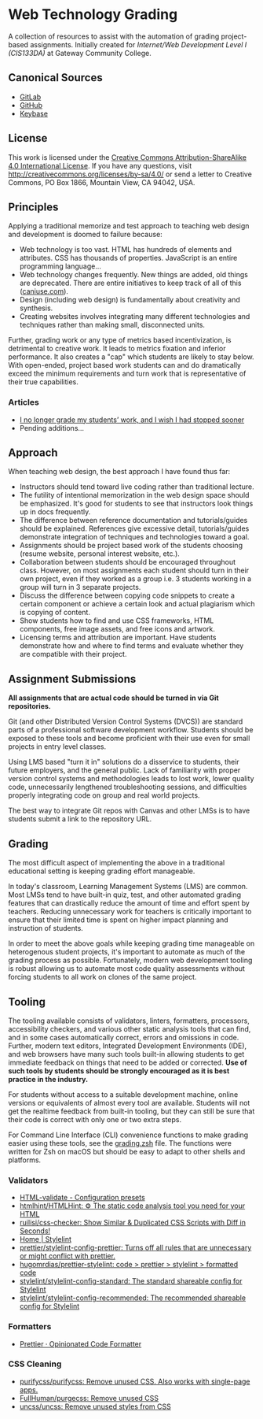 # Web Technology Grading

A collection of resources to assist with the automation of grading project-based assignments. Initially created for _Internet/Web Development Level I (CIS133DA)_ at Gateway Community College.

## Canonical Sources

* [GitLab](https://gitlab.com/comp_sci_edu/web-tech-grading)
* [GitHub](https://github.com/comp-sci-edu/web-tech-grading)
* [Keybase](keybase://team/comp_sci_edu/web-tech-grading)

## License

This work is licensed under the [Creative Commons Attribution-ShareAlike 4.0 International License](LICENSE). If you have any questions, visit http://creativecommons.org/licenses/by-sa/4.0/ or send a letter to Creative Commons, PO Box 1866, Mountain View, CA 94042, USA.

## Principles

Applying a traditional memorize and test approach to teaching web design and development is doomed to failure because:

* Web technology is too vast. HTML has hundreds of elements and attributes. CSS has thousands of properties. JavaScript is an entire programming language...
* Web technology changes frequently. New things are added, old things are deprecated. There are entire initiatives to keep track of all of this ([caniuse.com](https://caniuse.com/)).
* Design (including web design) is fundamentally about creativity and synthesis.
* Creating websites involves integrating many different technologies and techniques rather than making small, disconnected units.

Further, grading work or any type of metrics based incentivization, is detrimental to creative work. It leads to metrics fixation and inferior performance. It also creates a "cap" which students are likely to stay below. With open-ended, project based work students can and do dramatically exceed the minimum requirements and turn work that is representative of their true capabilities.

### Articles

* [I no longer grade my students’ work, and I wish I had stopped sooner](https://theconversation.com/i-no-longer-grade-my-students-work-and-i-wish-i-had-stopped-sooner-179617)
* Pending additions...

## Approach

When teaching web design, the best approach I have found thus far:

* Instructors should tend toward live coding rather than traditional lecture.
* The futility of intentional memorization in the web design space should be emphasized. It's good for students to see that instructors look things up in docs frequently.
* The difference between reference documentation and tutorials/guides should be explained. References give excessive detail, tutorials/guides demonstrate integration of techniques and technologies toward a goal.
* Assignments should be project based work of the students choosing (resume website, personal interest website, etc.).
* Collaboration between students should be encouraged throughout class. However, on most assignments each student should turn in their own project, even if they worked as a group i.e. 3 students working in a group will turn in 3 separate projects.
* Discuss the difference between copying code snippets to create a certain component or achieve a certain look and actual plagiarism which is copying of content.
* Show students how to find and use CSS frameworks, HTML components, free image assets, and free icons and artwork.
* Licensing terms and attribution are important. Have students demonstrate how and where to find terms and evaluate whether they are compatible with their project.

## Assignment Submissions

**All assignments that are actual code should be turned in via Git repositories.**

Git (and other Distributed Version Control Systems (DVCS)) are standard parts of a professional software development workflow. Students should be exposed to these tools and become proficient with their use even for small projects in entry level classes.

Using LMS based "turn it in" solutions do a disservice to students, their future employers, and the general public. Lack of familiarity with proper version control systems and methodologies leads to lost work, lower quality code, unnecessarily lengthened troubleshooting sessions, and difficulties properly integrating code on group and real world projects.

The best way to integrate Git repos with Canvas and other LMSs is to have students submit a link to the repository URL.

## Grading

The most difficult aspect of implementing the above in a traditional educational setting is keeping grading effort manageable.

In today's classroom, Learning Management Systems (LMS) are common. Most LMSs tend to have built-in quiz, test, and other automated grading features that can drastically reduce the amount of time and effort spent by teachers. Reducing unnecessary work for teachers is critically important to ensure that their limited time is spent on higher impact planning and instruction of students.

In order to meet the above goals while keeping grading time manageable on heterogenous student projects, it's important to automate as much of the grading process as possible. Fortunately, modern web development tooling is robust allowing us to automate most code quality assessments without forcing students to all work on clones of the same project.

## Tooling

The tooling available consists of validators, linters, formatters, processors, accessibility checkers, and various other static analysis tools that can find, and in some cases automatically correct, errors and omissions in code. Further, modern text editors, Integrated Development Environments (IDE), and web browsers have many such tools built-in allowing students to get immediate feedback on things that need to be added or corrected. **Use of such tools by students should be strongly encouraged as it is best practice in the industry.**

For students without access to a suitable development machine, online versions or equivalents of almost every tool are available. Students will not get the realtime feedback from built-in tooling, but they can still be sure that their code is correct with only one or two extra steps.

For Command Line Interface (CLI) convenience functions to make grading easier using these tools, see the [grading.zsh](grading.zsh) file. The functions were written for Zsh on macOS but should be easy to adapt to other shells and platforms.

### Validators

* [HTML-validate - Configuration presets](https://html-validate.org/rules/presets.html)
* [htmlhint/HTMLHint: ⚙️ The static code analysis tool you need for your HTML](https://github.com/HTMLHint/HTMLHint)
* [ruilisi/css-checker: Show Similar & Duplicated CSS Scripts with Diff in Seconds!](https://github.com/ruilisi/css-checker)
* [Home | Stylelint](https://stylelint.io/)
* [prettier/stylelint-config-prettier: Turns off all rules that are unnecessary or might conflict with prettier.](https://github.com/prettier/stylelint-config-prettier)
* [hugomrdias/prettier-stylelint: code > prettier > stylelint > formatted code](https://github.com/hugomrdias/prettier-stylelint)
* [stylelint/stylelint-config-standard: The standard shareable config for Stylelint](https://github.com/stylelint/stylelint-config-standard)
* [stylelint/stylelint-config-recommended: The recommended shareable config for Stylelint](https://github.com/stylelint/stylelint-config-recommended)

### Formatters

* [Prettier · Opinionated Code Formatter](https://prettier.io/)

### CSS Cleaning

* [purifycss/purifycss: Remove unused CSS. Also works with single-page apps.](https://github.com/purifycss/purifycss)
* [FullHuman/purgecss: Remove unused CSS](https://github.com/FullHuman/purgecss)
* [uncss/uncss: Remove unused styles from CSS](https://github.com/uncss/uncss)
